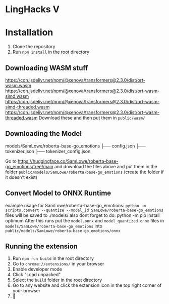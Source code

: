 # LingHacks V

# Installation

1. Clone the repository
2. Run `npm install` in the root directory

## Downloading WASM stuff
https://cdn.jsdelivr.net/npm/@xenova/transformers@2.3.0/dist/ort-wasm.wasm
https://cdn.jsdelivr.net/npm/@xenova/transformers@2.3.0/dist/ort-wasm-simd.wasm
https://cdn.jsdelivr.net/npm/@xenova/transformers@2.3.0/dist/ort-wasm-simd-threaded.wasm
https://cdn.jsdelivr.net/npm/@xenova/transformers@2.3.0/dist/ort-wasm-threaded.wasm
Download these and then put them in `public/wasm/`

## Downloading the Model
models/SamLowe/roberta-base-go_emotions
                          ├── config.json
                          ├── tokenizer.json
                          ├── tokenizer_config.json

Go to https://huggingface.co/SamLowe/roberta-base-go_emotions/tree/main and download the files above and put them in the folder `public/models/SamLowe/roberta-base-go_emotions` (create the folder if it doesn't exist)
## Convert Model to ONNX Runtime

example usage for SamLowe/roberta-base-go_emotions:
`python -m scripts.convert --quantize --model_id SamLowe/roberta-base-go_emotions`
files will be saved to ./models/
also dont forget to do: python -m pip install optimum
After this runs put the `model.onnx` and `model_quantized.onnx` files in `models/SamLowe/roberta-base-go_emotions` into `public/models/SamLowe/roberta-base-go_emotions/onnx`

## Running the extension
1. Run `npm run build` in the root directory
2. Go to `chrome://extensions/` in your browser
3. Enable developer mode
4. Click "Load unpacked"
5. Select the `build` folder in the root directory
6. Go to any website and click the extension icon in the top right corner of your browser
7. :tada:
